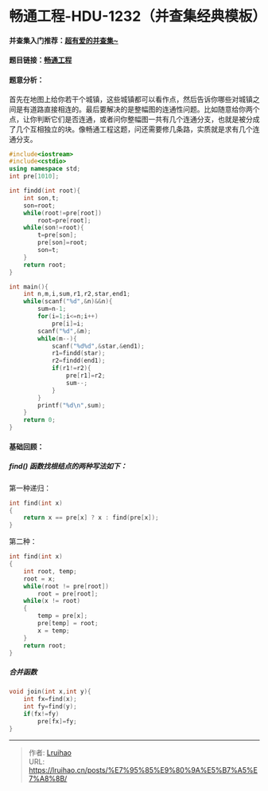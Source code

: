 # 畅通工程-HDU-1232（并查集经典模板）


#### 并查集入门推荐：[超有爱的并查集~](https://blog.csdn.net/niushuai666/article/details/6662911)

#### 题目链接：[畅通工程](http://acm.hdu.edu.cn/showproblem.php?pid=1232)

#### 题意分析：

首先在地图上给你若干个城镇，这些城镇都可以看作点，然后告诉你哪些对城镇之间是有道路直接相连的。最后要解决的是整幅图的连通性问题。比如随意给你两个点，让你判断它们是否连通，或者问你整幅图一共有几个连通分支，也就是被分成了几个互相独立的块。像畅通工程这题，问还需要修几条路，实质就是求有几个连通分支。

<!--more-->

```cpp
#include<iostream>
#include<cstdio>
using namespace std;
int pre[1010];

int findd(int root){
    int son,t;
    son=root;
    while(root!=pre[root])
        root=pre[root];
    while(son!=root){
        t=pre[son];
        pre[son]=root;
        son=t;
    }
    return root;
}

int main(){
    int n,m,i,sum,r1,r2,star,end1;
    while(scanf("%d",&n)&&n){
        sum=n-1;
        for(i=1;i<=n;i++)
            pre[i]=i;
        scanf("%d",&m);
        while(m--){
            scanf("%d%d",&star,&end1);
            r1=findd(star);
            r2=findd(end1);
            if(r1!=r2){
                pre[r1]=r2;
                sum--;
            }
        }
        printf("%d\n",sum);
    }
	return 0;
}

```

#### 基础回顾：

##### find() 函数找根结点的两种写法如下：

第一种递归：

```C
int find(int x)
{
    return x == pre[x] ? x : find(pre[x]);
}
```

第二种：

```c
int find(int x)
{
    int root, temp;
    root = x;
    while(root != pre[root])
        root = pre[root];
    while(x != root)
    {
        temp = pre[x];
        pre[temp] = root;
        x = temp;
    }
    return root;
}
```

##### 合并函数

```c
void join(int x,int y){
    int fx=find(x);
    int fy=find(y);
    if(fx!=fy)
        pre[fx]=fy;
}
```


---

> 作者: [Lruihao](https://github.com/Lruihao)  
> URL: https://lruihao.cn/posts/%E7%95%85%E9%80%9A%E5%B7%A5%E7%A8%8B/  

